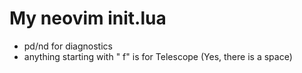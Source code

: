 # My neovim init.lua

-  pd/nd for diagnostics
-  anything starting with " f" is for Telescope (Yes, there is a space)
